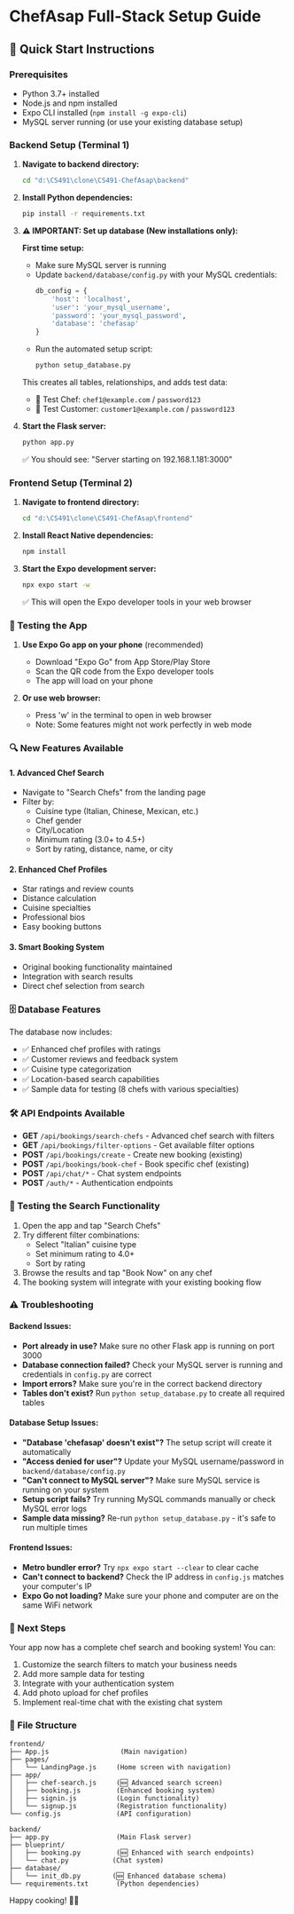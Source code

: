 # ChefAsap Full-Stack Setup Guide

## 🚀 Quick Start Instructions

### Prerequisites
- Python 3.7+ installed
- Node.js and npm installed
- Expo CLI installed (`npm install -g expo-cli`)
- MySQL server running (or use your existing database setup)

### Backend Setup (Terminal 1)

1. **Navigate to backend directory:**
   ```cmd
   cd "d:\CS491\clone\CS491-ChefAsap\backend"
   ```

2. **Install Python dependencies:**
   ```cmd
   pip install -r requirements.txt
   ```

3. **⚠️ IMPORTANT: Set up database (New installations only):**
   
   **First time setup:**
   - Make sure MySQL server is running
   - Update `backend/database/config.py` with your MySQL credentials:
     ```python
     db_config = {
         'host': 'localhost',
         'user': 'your_mysql_username', 
         'password': 'your_mysql_password',
         'database': 'chefasap'
     }
     ```
   - Run the automated setup script:
     ```cmd
     python setup_database.py
     ```
   
   This creates all tables, relationships, and adds test data:
   - 🧪 Test Chef: `chef1@example.com` / `password123`
   - 🧪 Test Customer: `customer1@example.com` / `password123`

4. **Start the Flask server:**
   ```cmd
   python app.py
   ```
   ✅ You should see: "Server starting on 192.168.1.181:3000"

### Frontend Setup (Terminal 2)

1. **Navigate to frontend directory:**
   ```cmd
   cd "d:\CS491\clone\CS491-ChefAsap\frontend"
   ```

2. **Install React Native dependencies:**
   ```cmd
   npm install
   ```

3. **Start the Expo development server:**
   ```cmd
   npx expo start -w
   ```
   ✅ This will open the Expo developer tools in your web browser

### 📱 Testing the App

1. **Use Expo Go app on your phone** (recommended)
   - Download "Expo Go" from App Store/Play Store
   - Scan the QR code from the Expo developer tools
   - The app will load on your phone

2. **Or use web browser:**
   - Press 'w' in the terminal to open in web browser
   - Note: Some features might not work perfectly in web mode

### 🔍 New Features Available

#### 1. **Advanced Chef Search**
- Navigate to "Search Chefs" from the landing page
- Filter by:
  - Cuisine type (Italian, Chinese, Mexican, etc.)
  - Chef gender
  - City/Location
  - Minimum rating (3.0+ to 4.5+)
  - Sort by rating, distance, name, or city

#### 2. **Enhanced Chef Profiles**
- Star ratings and review counts
- Distance calculation
- Cuisine specialties
- Professional bios
- Easy booking buttons

#### 3. **Smart Booking System**
- Original booking functionality maintained
- Integration with search results
- Direct chef selection from search

### 🗄️ Database Features

The database now includes:
- ✅ Enhanced chef profiles with ratings
- ✅ Customer reviews and feedback system
- ✅ Cuisine type categorization
- ✅ Location-based search capabilities
- ✅ Sample data for testing (8 chefs with various specialties)

### 🛠️ API Endpoints Available

- **GET** `/api/bookings/search-chefs` - Advanced chef search with filters
- **GET** `/api/bookings/filter-options` - Get available filter options
- **POST** `/api/bookings/create` - Create new booking (existing)
- **POST** `/api/bookings/book-chef` - Book specific chef (existing)
- **POST** `/api/chat/*` - Chat system endpoints
- **POST** `/auth/*` - Authentication endpoints

### 🧪 Testing the Search Functionality

1. Open the app and tap "Search Chefs"
2. Try different filter combinations:
   - Select "Italian" cuisine type
   - Set minimum rating to 4.0+
   - Sort by rating
3. Browse the results and tap "Book Now" on any chef
4. The booking system will integrate with your existing booking flow

### ⚠️ Troubleshooting

#### Backend Issues:
- **Port already in use?** Make sure no other Flask app is running on port 3000
- **Database connection failed?** Check your MySQL server is running and credentials in `config.py` are correct
- **Import errors?** Make sure you're in the correct backend directory
- **Tables don't exist?** Run `python setup_database.py` to create all required tables

#### Database Setup Issues:
- **"Database 'chefasap' doesn't exist"?** The setup script will create it automatically
- **"Access denied for user"?** Update your MySQL username/password in `backend/database/config.py`
- **"Can't connect to MySQL server"?** Make sure MySQL service is running on your system
- **Setup script fails?** Try running MySQL commands manually or check MySQL error logs
- **Sample data missing?** Re-run `python setup_database.py` - it's safe to run multiple times

#### Frontend Issues:
- **Metro bundler error?** Try `npx expo start --clear` to clear cache
- **Can't connect to backend?** Check the IP address in `config.js` matches your computer's IP
- **Expo Go not loading?** Make sure your phone and computer are on the same WiFi network

### 🎯 Next Steps

Your app now has a complete chef search and booking system! You can:
1. Customize the search filters to match your business needs
2. Add more sample data for testing
3. Integrate with your authentication system
4. Add photo upload for chef profiles
5. Implement real-time chat with the existing chat system

### 📝 File Structure

```
frontend/
├── App.js                  (Main navigation)
├── pages/
│   └── LandingPage.js     (Home screen with navigation)
├── app/
│   ├── chef-search.js     (🆕 Advanced search screen)
│   ├── booking.js         (Enhanced booking system)
│   ├── signin.js          (Login functionality)
│   └── signup.js          (Registration functionality)
└── config.js              (API configuration)

backend/
├── app.py                 (Main Flask server)
├── blueprint/
│   ├── booking.py         (🆕 Enhanced with search endpoints)
│   └── chat.py           (Chat system)
├── database/
│   └── init_db.py        (🆕 Enhanced database schema)
└── requirements.txt       (Python dependencies)
```

Happy cooking! 🍳✨